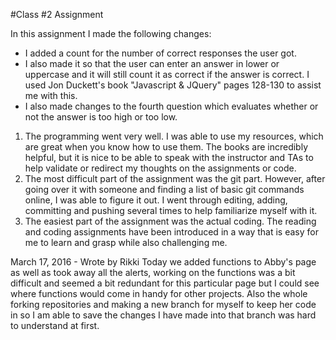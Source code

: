 #Class #2 Assignment

In this assignment I made the following changes:
- I added a count for the number of correct responses the user got.
- I also made it so that the user can enter an answer in lower or uppercase and it will still count it as correct if the answer is correct. I used Jon Duckett's book "Javascript & JQuery" pages 128-130 to assist me with this.
- I also made changes to the fourth question which evaluates whether or not the answer is too high or too low.

1. The programming went very well. I was able to use my resources, which are great when you know how to use them. The books are incredibly helpful, but it is nice to be able to speak with the instructor and TAs to help validate or redirect my thoughts on the assignments or code.
2. The most difficult part of the assignment was the git part. However, after going over it with someone and finding a list of basic git commands online, I was able to figure it out. I went through editing, adding, committing and pushing several times to help familiarize myself with it.
3. The easiest part of the assignment was the actual coding. The reading and coding assignments have been introduced in a way that is easy for me to learn and grasp while also challenging me.

March 17, 2016 - Wrote by Rikki
   Today we added functions to Abby's page as well as took away all the alerts, working on the functions was a bit difficult and seemed a bit redundant for this particular page but I could see where functions would come in handy for other projects.
   Also the whole forking repositories and making a new branch for myself to keep her code in so I am able to save the changes I have made into that branch was hard to understand at first. 
